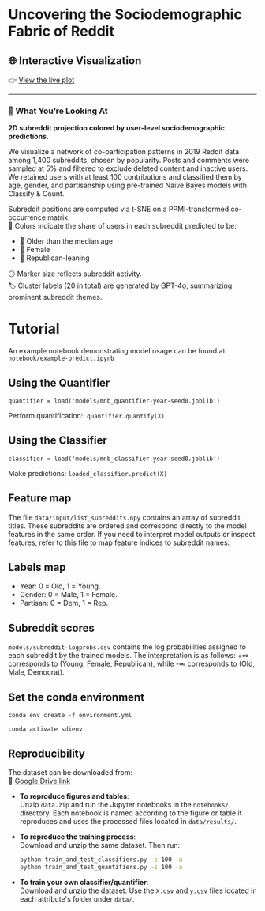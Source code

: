 # Uncovering the Sociodemographic Fabric of Reddit

## 🌐 Interactive Visualization

👉 [View the live plot](https://FedericoCinus.github.io/reddit-fabric/)

---

### 🧭 What You’re Looking At

**2D subreddit projection colored by user-level sociodemographic predictions.**

We visualize a network of co-participation patterns in 2019 Reddit data among 1,400 subreddits, chosen by popularity. Posts and comments were sampled at 5% and filtered to exclude deleted content and inactive users. We retained users with at least 100 contributions and classified them by age, gender, and partisanship using pre-trained Naive Bayes models with Classify & Count.

Subreddit positions are computed via t-SNE on a PPMI-transformed co-occurrence matrix.  
🎨 Colors indicate the share of users in each subreddit predicted to be:
- 🧓 Older than the median age
- 👩 Female
- 🐘 Republican-leaning

⚪ Marker size reflects subreddit activity.  
🏷️ Cluster labels (20 in total) are generated by GPT-4o, summarizing prominent subreddit themes.


# Tutorial

An example notebook demonstrating model usage can be found at: `notebook/example-predict.ipynb`

## Using the Quantifier
`quantifier = load('models/mnb_quantifier-year-seed0.joblib')`

Perform quantification::
`quantifier.quantify(X)`

## Using the Classifier
`classifier = load('models/mnb_classifier-year-seed0.joblib')`

Make predictions:
`loaded_classifier.predict(X)`

## Feature map
The file `data/input/list_subreddits.npy` contains an array of subreddit titles. These subreddits are ordered and correspond directly to the model features in the same order. If you need to interpret model outputs or inspect features, refer to this file to map feature indices to subreddit names.

## Labels map
- Year: 0 = Old, 1 = Young.
- Gender: 0 = Male, 1 = Female.
- Partisan: 0 = Dem, 1 = Rep.

## Subreddit scores
`models/subreddit-logprobs.csv` contains the log probabilities assigned to each subreddit by the trained models. The interpretation is as follows: +∞ corresponds to (Young, Female, Republican), while -∞ corresponds to (Old, Male, Democrat).

## Set the conda environment
`conda env create -f environment.yml`

`conda activate sdienv`

## Reproducibility
The dataset can be downloaded from:  
🔗 [Google Drive link](https://drive.google.com/file/d/1vy_g9B6WM7BfO9uDUzrC_O8rAQfQCuIu/view?usp=sharing)

- **To reproduce figures and tables**:  
  Unzip `data.zip` and run the Jupyter notebooks in the `notebooks/` directory. Each notebook is named according to the figure or table it reproduces and uses the processed files located in `data/results/`.

- **To reproduce the training process**:  
  Download and unzip the same dataset. Then run:  
  ```bash
  python train_and_test_classifiers.py -s 100 -a
  python train_and_test_quantifiers.py -s 100 -a
  ```

- **To train your own classifier/quantifier**:  
  Download and unzip the dataset. Use the `X.csv` and `y.csv` files located in each attribute's folder under `data/`.